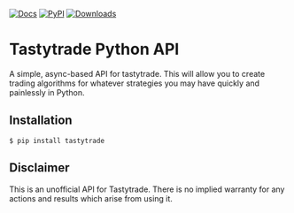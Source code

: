 [![Docs](https://readthedocs.org/projects/tastyworks-api/badge/?version=latest)](https://tastyworks-api.readthedocs.io/en/latest/?badge=latest)
[![PyPI](https://img.shields.io/pypi/v/tastytrade)](https://pypi.org/project/tastytrade)
[![Downloads](https://static.pepy.tech/badge/tastytrade/month)](https://pepy.tech/project/tastytrade)

# Tastytrade Python API

A simple, async-based API for tastytrade. This will allow you to create trading algorithms for whatever strategies you may have quickly and painlessly in Python.

## Installation

```
$ pip install tastytrade
```

## Disclaimer

This is an unofficial API for Tastytrade. There is no implied warranty for any actions and results which arise from using it.
